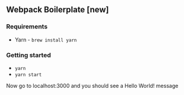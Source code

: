 ## Webpack Boilerplate [new]

### Requirements
- Yarn - `brew install yarn`

### Getting started
 - `yarn`
 - `yarn start`

Now go to localhost:3000 and you should see a Hello World! message

